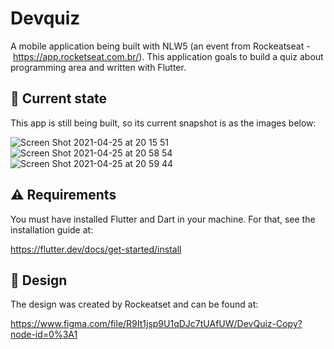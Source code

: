 # Devquiz

A mobile application being built with NLW5 (an event from Rockeatseat - https://app.rocketseat.com.br/). This application goals to build a quiz about programming area and written with Flutter.

 ## 📱 Current state

This app is still being built, so its current snapshot is as the images below:


![Screen Shot 2021-04-25 at 20 15 51](https://user-images.githubusercontent.com/52431729/116013842-a13cd600-a608-11eb-9f25-f96cac9343e1.png)
![Screen Shot 2021-04-25 at 20 58 54](https://user-images.githubusercontent.com/52431729/116013918-14464c80-a609-11eb-9948-cc40ffdbff5c.png)
![Screen Shot 2021-04-25 at 20 59 44](https://user-images.githubusercontent.com/52431729/116013944-2d4efd80-a609-11eb-8a85-ee3ded0aee6b.png)


## ⚠️ Requirements

You must have installed Flutter and Dart in your machine. For that, see the installation guide at: 

https://flutter.dev/docs/get-started/install


## 🎨 Design
The design was created by Rockeatset and can be found at: 

https://www.figma.com/file/R9It1jsp9U1qDJc7tUAfUW/DevQuiz-Copy?node-id=0%3A1
